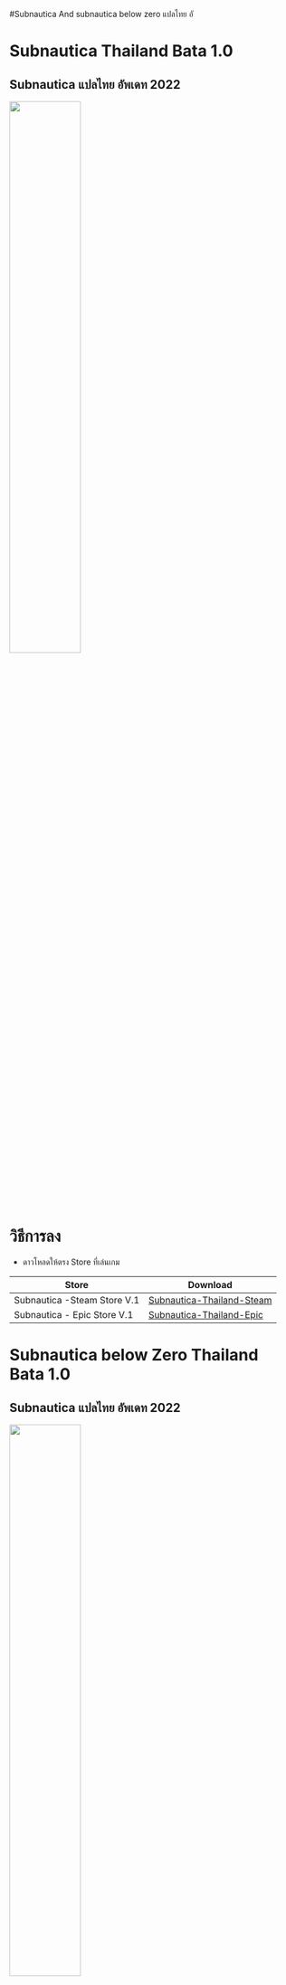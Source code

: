 #Subnautica And subnautica below zero แปลไทย อั


# Subnautica Thailand Bata 1.0
## Subnautica  แปลไทย อัพเดท 2022
<img src="https://image.api.playstation.com/vulcan/img/rnd/202009/3006/C76j3lYg8BNBWJRSYtI2ONbo.png" width=50% height=50%>

# วิธีการลง
* ดาวโหลดให้ตรง Store ที่เล่นเกม

| Store  | Download |
| ------------- | ------------- |
|  Subnautica -Steam Store V.1 | [Subnautica-Thailand-Steam](https://github.com/simcolony/Subnautica-Thailand-Community/releases/download/SBTH_08/Subnautica.Thailand.Bata.0.8.-.Steam.Version.exe) |
| Subnautica - Epic Store   V.1| [Subnautica-Thailand-Epic](https://github.com/simcolony/Subnautica-Thailand-Community/releases/download/SBTH_08/Subnautica.Thailand.Bata.0.8.-.Epic.Version.exe) |



# Subnautica below Zero Thailand Bata 1.0
## Subnautica  แปลไทย อัพเดท 2022

<img src="https://image.api.playstation.com/vulcan/ap/rnd/202103/1000/ajXEVMJhzxXuOezVXR6bFOkK.png" width=50% height=50%>

# วิธีการลง
* ดาวโหลดให้ตรง Store ที่เล่นเกม

| Store  | Download |
| ------------- | ------------- |
|  subnautica below zero - Steam Store V.1 | [Subnautica below Zero-Thailand-Steam]() |
| subnautica below zero -Epic Store   V.1 | [Subnautica below Zero-Thailand-Epic]() |


==============================
ติดตามการอัพเดทที่ [SIMSCOLONY](https://www.facebook.com/SimsColony/) หรือ [Subnautica Thailand Community](https://www.facebook.com/groups/1657511637905919/)

หากพบปัญหา แจ้งแปลผิด หรือ ติดต่อสอบถามได้ที่[SIMSCOLONY](https://www.facebook.com/SimsColony/)
==============================

ภายใต้การอนุญาติ 
[Creative Commons Attribution-NonCommercial-ShareAlike 4.0 International License](https://creativecommons.org/licenses/by-nc-sa/4.0/)
https://creativecommons.org/licenses/by-nc-sa/4.0/legalcode
